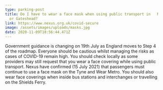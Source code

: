 ```yaml
---
type: parking-post
title: Do I have to wear a face mask when using public transport in   Newcastle
  or Gateshead?
link: https://www.nexus.org.uk/covid-secure
image: /assets/images/uploads/masks.jpg
date: 2020-11-09T18:56:44.471Z
---
```

Government guidance is changing on 19th July as England moves to Step 4 of the roadmap. Everyone should be cautious 
whilst managing the risks as cases of COVID-19 remain high.  You should check locally as some providers may still 
request that you wear a face covering while using public transport.  Nexus have confirmed (15 July 2021) that
passengers must continue to use a face mask on the Tyne and Wear Metro.  You should also wear face coverings when 
inside bus stations and interchanges or travelling on the Shields Ferry. 

